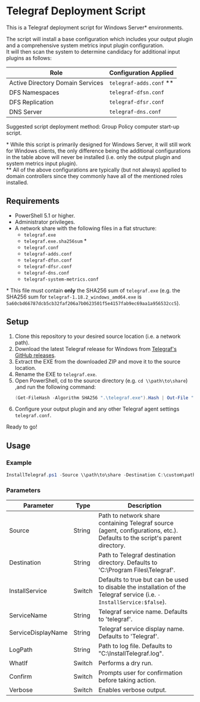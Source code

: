 # Telegraf Deployment Script

This is a Telegraf deployment script for Windows Server* environments.

The script will install a base configuration which includes your output plugin and a comprehensive system metrics input plugin configuration.  
It will then scan the system to determine candidacy for additional input plugins as follows:

| Role                             	| Configuration Applied  	|
|----------------------------------	|------------------------	|
| Active Directory Domain Services 	| `telegraf-adds.conf` ** 	|
| DFS Namespaces                   	| `telegraf-dfsn.conf`   	|
| DFS Replication                  	| `telegraf-dfsr.conf`   	|
| DNS Server                       	| `telegraf-dns.conf`    	|

Suggested script deployment method: Group Policy computer start-up script.

\* While this script is primarily designed for Windows Server, it will still work for Windows clients, the only difference being the additional configurations in the table above will never be installed (i.e. only the output plugin and system metrics input plugin).  
\** All of the above configurations are typically (but not always) applied to domain controllers since they commonly have all of the mentioned roles installed.

## Requirements

* PowerShell 5.1 or higher.
* Administrator privileges.
* A network share with the following files in a flat structure:
    *  `telegraf.exe`
    *  `telegraf.exe.sha256sum` *
    * `telegraf.conf`
    * `telegraf-adds.conf`
    * `telegraf-dfsn.conf`
    * `telegraf-dfsr.conf`
    * `telegraf-dns.conf`
    * `telegraf-system-metrics.conf`

\* This file must contain **only** the SHA256 sum of `telegraf.exe` (e.g. the SHA256 sum for `telegraf-1.18.2_windows_amd64.exe` is `5a60cbd66787dcb5cb32faf206a7b0623501f5e4157fab9ec69aa1a956532cc5`).

## Setup

1. Clone this repository to your desired source location (i.e. a network path).
2. Download the latest Telegraf release for Windows from [Telegraf's GitHub releases](https://github.com/influxdata/telegraf/releases).
3. Extract the EXE from the downloaded ZIP and move it to the source location.
4. Rename the EXE to `telegraf.exe`.
5. Open PowerShell, cd to the source directory (e.g. `cd \\path\to\share`) ,and run the following command:  
    ```PowerShell
    (Get-FileHash -Algorithm SHA256 ".\telegraf.exe").Hash | Out-File ".\telegraf.exe.sha256sum"
    ```
6. Configure your output plugin and any other Telegraf agent settings `telegraf.conf`.

Ready to go!

## Usage

### Example

```PowerShell
InstallTelegraf.ps1 -Source \\path\to\share -Destination C:\custom\path -LogPath C:\Windows\TEMP\InstallTelegraf.log
```

### Parameters

| Parameter          	| Type   	| Description                                                                                                                	|
|--------------------	|--------	|----------------------------------------------------------------------------------------------------------------------------	|
| Source             	| String 	| Path to network share containing Telegraf source (agent, configurations, etc.). Defaults to the script's parent directory. 	|
| Destination        	| String 	| Path to Telegraf destination directory. Defaults to 'C:\Program Files\Telegraf'.                                           	|
| InstallService     	| Switch 	| Defaults to true but can be used to disable the installation of the Telegraf service (i.e. `-InstallService:$false`).      	|
| ServiceName        	| String 	| Telegraf service name. Defaults to 'telegraf'.                                                                             	|
| ServiceDisplayName 	| String 	| Telegraf service display name. Defaults to 'Telegraf'.                                                                     	|
| LogPath            	| String 	| Path to log file. Defaults to "C:\InstallTelegraf.log".                                                                    	|
| WhatIf             	| Switch 	| Performs a dry run.                                                                                                        	|
| Confirm            	| Switch 	| Prompts user for confirmation before taking action.                                                                        	|
| Verbose            	| Switch 	| Enables verbose output.                                                                                                    	|
